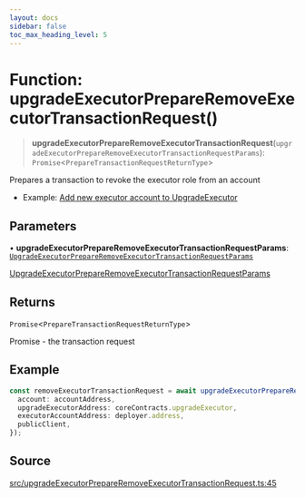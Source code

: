 ```yaml
---
layout: docs
sidebar: false
toc_max_heading_level: 5
---
```


# Function: upgradeExecutorPrepareRemoveExecutorTransactionRequest()

> **upgradeExecutorPrepareRemoveExecutorTransactionRequest**(`upgradeExecutorPrepareRemoveExecutorTransactionRequestParams`): `Promise`\<`PrepareTransactionRequestReturnType`\>

Prepares a transaction to revoke the executor role from an account

- Example: [Add new executor account to UpgradeExecutor](https://github.com/OffchainLabs/arbitrum-orbit-sdk/blob/main/examples/upgrade-executor-add-account/index.ts)

## Parameters

• **upgradeExecutorPrepareRemoveExecutorTransactionRequestParams**: [`UpgradeExecutorPrepareRemoveExecutorTransactionRequestParams`](../type-aliases/UpgradeExecutorPrepareRemoveExecutorTransactionRequestParams.md)

[UpgradeExecutorPrepareRemoveExecutorTransactionRequestParams](../type-aliases/UpgradeExecutorPrepareRemoveExecutorTransactionRequestParams.md)

## Returns

`Promise`\<`PrepareTransactionRequestReturnType`\>

Promise<PrepareTransactionRequestReturnType> - the transaction request

## Example

```ts
const removeExecutorTransactionRequest = await upgradeExecutorPrepareRemoveExecutorTransactionRequest({
  account: accountAddress,
  upgradeExecutorAddress: coreContracts.upgradeExecutor,
  executorAccountAddress: deployer.address,
  publicClient,
});
```

## Source

[src/upgradeExecutorPrepareRemoveExecutorTransactionRequest.ts:45](https://github.com/anegg0/arbitrum-orbit-sdk/blob/b24cbe9cd68eb30d18566196d2c909bd4086db10/src/upgradeExecutorPrepareRemoveExecutorTransactionRequest.ts#L45)
